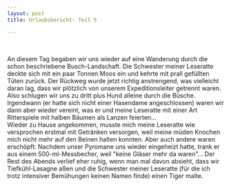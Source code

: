 ```yaml
---
layout: post
title: Urlaubsbericht- Teil 5

---
```


 

An diesem Tag begaben wir uns wieder auf eine Wanderung durch die schon beschriebene Busch-Landschaft. Die Schwester meiner Leseratte deckte sich mit ein paar Tonnen Moos ein und kehrte mit prall gefüllten Tüten zurück. Der Rückweg wurde jetzt richtig anstrengend, was vielleicht daran lag, dass wir plötzlich von unserem Expeditionsleiter getrennt waren. Also schlugen wir uns zu dritt plus Hund alleine durch die Büsche. Irgendwann (er hatte sich nicht einer Hasendame angeschlossen) waren wir dann aber wieder vereint, was er und meine Leseratte mit einer Art Ritterspiele mit halben Bäumen als Lanzen feierten...  
Wieder zu Hause angekommen, musste mich meine Leseratte wie versprochen erstmal mit Getränken versorgen, weil meine müden Knochen mich nicht mehr auf den Beinen halten konnten. Aber auch andere waren erschöpft: Nachdem unser Pyromane uns wieder eingeheizt hatte, trank er aus einem 500-ml-Messbecher, weil "keine Gläser mehr da waren"... Der Rest des Abends verlief eher ruhig, wenn man mal davon absieht, dass wir Tiefkühl-Lasagne aßen und die Schwester meiner Leseratte (für die ich trotz intensiver Bemühungen keinen Namen finde) einen Tiger malte.
